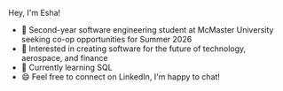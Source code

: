 Hey, I'm Esha!

- 👋 Second-year software engineering student at McMaster University seeking co-op opportunities for Summer 2026
- 🚀 Interested in creating software for the future of technology, aerospace, and finance
- 🌱 Currently learning SQL
- 😄 Feel free to connect on LinkedIn, I'm happy to chat!


